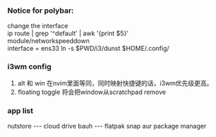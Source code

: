###  Notice for polybar:
 change the interface   
 ip route | grep '^default' | awk '{print $5}'    
 module/networkspeeddown    
 interface = ens33 
 ln -s $PWD/i3/dunst $HOME/.config/

### i3wm config 

1. alt 和 win 在nvim里面等同，同时映射快捷键的话，i3wm优先级更高。
2. floating toggle 将会把window从scratchpad remove


### app list

nutstore  ---  cloud drive
bauh  --- flatpak snap aur package manager  
